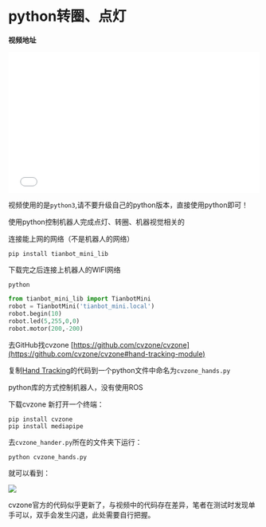 # python转圈、点灯

**视频地址**

<div style="position: relative; padding-bottom: 56.25%; height: 0;">
  <iframe src="//player.bilibili.com/player.html?aid=721092534&bvid=BV1oQ4y1B7BT&cid=423312806&p=1&autoplay=0" frameborder="no" scrolling="no" 
    style="position: absolute; top: 0; left: 0; width: 100%; height: 100%;"></iframe>
</div>

视频使用的是`python3`,请不要升级自己的python版本，直接使用python即可！

使用python控制机器人完成点灯、转圈、机器视觉相关的

连接能上网的网络（不是机器人的网络）

```shell
pip install tianbot_mini_lib
```
下载完之后连接上机器人的WIFI网络

```shell
python
```

```python
from tianbot_mini_lib import TianbotMini
robot = TianbotMini('tianbot_mini.local')
robot.begin(10)
robot.led(5,255,0,0)
robot.motor(200,-200)
```

去GitHub找cvzone
[https://github.com/cvzone/cvzone](https://github.com/cvzone/cvzone#hand-tracking-module)


复制[Hand Tracking](https://github.com/cvzone/cvzone#hand-tracking-module)的代码到一个python文件中命名为`cvzone_hands.py`

python库的方式控制机器人，没有使用ROS

下载cvzone
新打开一个终端：
```shell
pip install cvzone
pip install mediapipe
```
去`cvzone_hander.py`所在的文件夹下运行：

```shell
python cvzone_hands.py
```
就可以看到：

![](https://tianbot-pic.oss-cn-beijing.aliyuncs.com/tianbot-pic/Tianbot-Doc202310311423029.webp)

cvzone官方的代码似乎更新了，与视频中的代码存在差异，笔者在测试时发现单手可以，双手会发生闪退，此处需要自行把握。